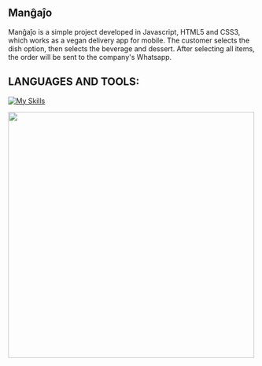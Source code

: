 ## Manĝaĵo

<p>Manĝaĵo is a simple project developed in Javascript, HTML5 and CSS3, which works as a vegan delivery app for mobile. The customer selects the dish option, then selects the beverage and dessert. After selecting all items, the order will be sent to the company's Whatsapp.</p>

## LANGUAGES AND TOOLS:
[![My Skills](https://skills.thijs.gg/icons?i=html,css,javascript&theme=light)](https://skills.thijs.gg)

<img height="500" src="https://github.com/kauaneiras/projeto-mangajo/blob/main/img/app.gif">
